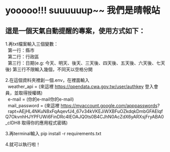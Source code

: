 # yooooo!!! suuuuuup~~ 我們是晴報站
## 這是一個天氣自動提醒的專案，使用方式如下：

1.再txt檔案輸入三個變數：  
&nbsp;&nbsp;第一行：縣市  
&nbsp;&nbsp;第二行：行政區  
&nbsp;&nbsp;第三行：日期(e.g: 今天、明天、後天、三天後、四天後、五天後、六天後、七天後) 第三行不限輸入幾個，不同天以空格分開  

2.在這個資料夾裡創一個.env，在裡面輸入  
&nbsp;&nbsp;weather_api = (來這裡 https://opendata.cwa.gov.tw/user/authkey 登入會員，並取得授權碼)  
&nbsp;&nbsp;e-mail = (你的e-mail你的e-mail)  
&nbsp;&nbsp;mail_password = (來這裡 https://myaccount.google.com/apppasswords?
&nbsp;&nbsp;rapt=AEjHL4NKuN8xFqAqevfJ4_67v34kVKEJiWXBFuOZkdqkDmbGFAElqfQ7OkvnhHJYPFUWi6FinDRc4IEOAJQ0ts0B4CJhN0AcZdX6yARXsjFryABA0_cIDH8  取得你的應用程式密碼)  

3.再terminal輸入 pip install -r requirements.txt  

4.就可以執行啦！